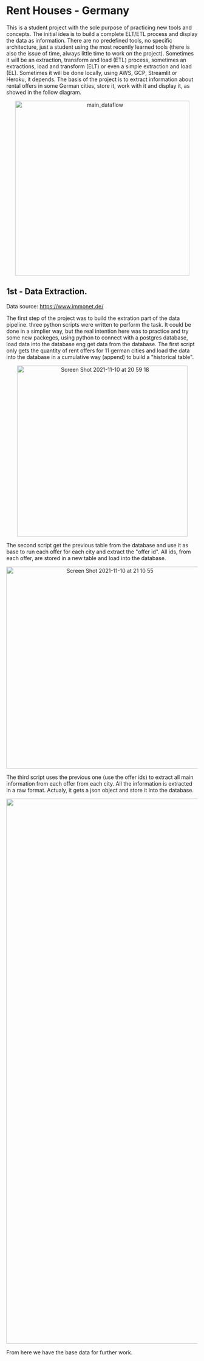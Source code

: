 # Rent Houses - Germany


This is a student project with the sole purpose of practicing new tools and concepts. The initial idea is to build a complete ELT/ETL process and display the data as information. There are no predefined tools, no specific architecture, just a student using the most recently learned tools (there is also the issue of time, always little time to work on the project). Sometimes it will be an extraction, transform and load (ETL) process, sometimes an extractions, load and transform (ELT) or even a simple extraction and load (EL). Sometimes it will be done locally, using AWS, GCP, Streamlit or Heroku, it depends.
The basis of the project is to extract information about rental offers in some German cities, store it, work with it and display it, as showed in the follow diagram.

<p align="center">
  <img width="459" alt="main_dataflow" src="https://user-images.githubusercontent.com/71295866/141155451-a9b1dff0-3adf-448f-af5c-f54c1de21b62.png">
</p>


## 1st - Data Extraction.

Data source: https://www.immonet.de/

The first step of the project was to build the extration part of the data pipeline. three python scripts were written to perform the task. It could be done in a simplier way, but the real intention here was to practice and try some new packeges, using python to connect with a postgres database, load data into the database eng get data from the database. The first script only gets the quantity of rent offers for 11 german cities and load the data into the database in a cumulative way (append) to build a "historical table".

<p align="center">
  <img width="449" alt="Screen Shot 2021-11-10 at 20 59 18" src="https://user-images.githubusercontent.com/71295866/141184872-59eece7e-fd4d-456c-8366-66dbbe9928e1.png">
</p>


The second script get the previous table from the database and use it as base to run each offer for each city and extract the "offer id". All ids, from each offer, are stored in a new table and load into the database.

<p align="center">
  <img width="530" alt="Screen Shot 2021-11-10 at 21 10 55" src="https://user-images.githubusercontent.com/71295866/141186226-b9948549-9489-4aa4-9984-80ed31b27f8b.png">
</p> 

The third script uses the previous one (use the offer ids) to extract all main information from each offer from each city. All the information is extracted in a raw format. Actualy, it gets a json object and store it into the database.

<p align="center">
  <img width="1431" alt="Screen Shot 2021-11-10 at 21 22 05" src="https://user-images.githubusercontent.com/71295866/141187696-67002d2e-f1fb-409e-97de-e66726b4fddd.png">
</p>

From here we have the base data for further work.

